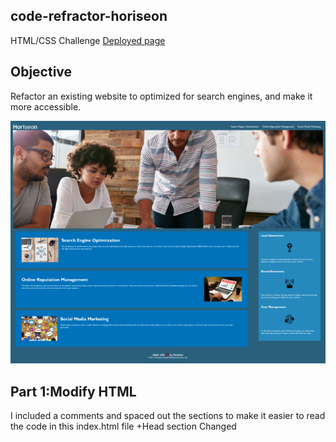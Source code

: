 ## code-refractor-horiseon
HTML/CSS Challenge
[Deployed page](https://roguestorm7.github.io/1st-challenge/)

## Objective
Refactor an existing website to optimized for search engines, and make it more accessible.

![Horiseion website image](./images/challenge-picture.png)

## Part 1:Modify HTML

I included a comments and spaced out the sections to make it easier to read the code in this index.html file
+Head section
Changed <title><title> from vague "website" to "Horizon- Online Business Development"
+Header/Navigation
+Hero section beginning and ending.
Changed div class="header" to header 
Added atl= Search Engine Optimization 
Changed div to nav.(the hint to remember is nav is followed by ul or ul li 
Fixed "Search Engine Optimization" navigation link by adding "id"=class-content to the line 45 of the content section.
Content Section -
Changed classes in content section to all be class="content-section"
Added alt attributes (detailed description) to images.
Benefits Section 
Changed classes in benefits section to all be class="benefits-section"
Deleted unnecessary img attribute for cost management section.
Added alt attributes to all images.
Footer Section -
Changed div class="footer" to footer.
Changed the year 2019 to 2021.

## Part 2: Modify CSS
Adding comments to organize different sections.
Adjusting code the match changes to HTML. EX. div to nav
Rearranged selectors that are out of place into correct sections.
Consolidated code by removing duplicates.

